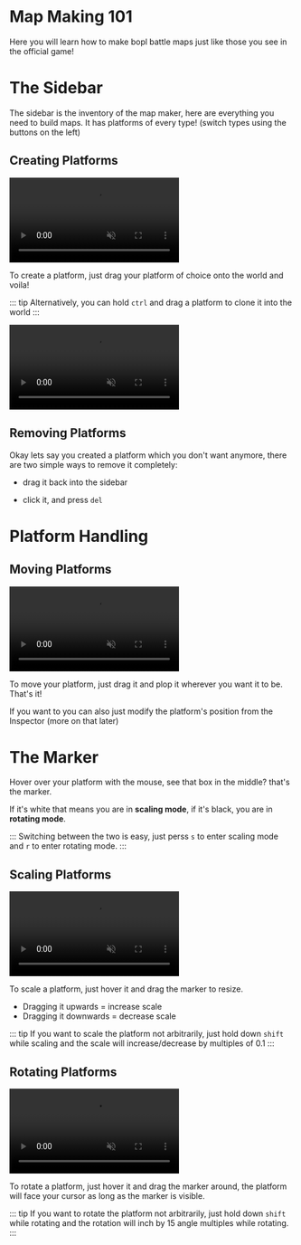 # Map Making 101

Here you will learn how to make bopl battle maps just like those you see in the official game!

# The Sidebar

The sidebar is the inventory of the map maker, here are everything you need to build maps. 
It has platforms of every type! (switch types using the buttons on the left)

## Creating Platforms

<video autoplay loop muted playsinline>
  <source src="./gifs/create.mp4" type="video/mp4">
  Your browser does not support the video tag.
</video>

To create a platform, just drag your platform of choice onto the world and voila!

::: tip
Alternatively, you can hold `ctrl` and drag a platform to clone it into the world
:::

<video autoplay loop muted playsinline>
  <source src="./gifs/clone.mp4" type="video/mp4">
  Your browser does not support the video tag.
</video>

## Removing Platforms

Okay lets say you created a platform which you don't want anymore, there are two simple ways to remove it completely:

* drag it back into the sidebar

* click it, and press `del`

# Platform Handling

## Moving Platforms

<video autoplay loop muted playsinline>
  <source src="./gifs/drag.mp4" type="video/mp4">
  Your browser does not support the video tag.
</video>

To move your platform, just drag it and plop it wherever you want it to be. That's it!

If you want to you can also just modify the platform's position from the Inspector (more on that later)

# The Marker

Hover over your platform with the mouse, see that box in the middle? that's the marker.

If it's white that means you are in **scaling mode**,
if it's black, you are in **rotating mode**.

::: Switching between the two is easy, just perss `s` to enter scaling mode and `r` to enter rotating mode. :::

## Scaling Platforms

<video autoplay loop muted playsinline>
  <source src="./gifs/scale.mp4" type="video/mp4">
  Your browser does not support the video tag.
</video>

To scale a platform, just hover it and drag the marker to resize.
* Dragging it upwards = increase scale
* Dragging it downwards = decrease scale

::: tip
If you want to scale the platform not arbitrarily, just hold down `shift` while scaling and the scale will increase/decrease by multiples of 0.1
:::

## Rotating Platforms

<video autoplay loop muted playsinline>
  <source src="./gifs/rotate.mp4" type="video/mp4">
  Your browser does not support the video tag.
</video>

To rotate a platform, just hover it and drag the marker around, the platform will face your cursor as long as the marker is visible.

::: tip
If you want to rotate the platform not arbitrarily, just hold down `shift` while rotating and the rotation will inch by 15 angle multiples while rotating.
:::